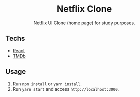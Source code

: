 <h1 align="center">
Netflix Clone
</h1>

<p align="center">Netflix UI Clone (home page) for study purposes.</p>

## Techs

- [React](https://reactjs.org/)
- [TMDb](https://www.themoviedb.org/)

## Usage

1. Run `npm install` or `yarn install`.<br />
2. Run `yarn start` and access `http://localhost:3000`.<br />
